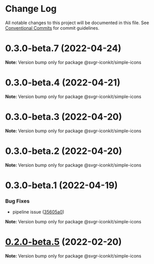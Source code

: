# Change Log

All notable changes to this project will be documented in this file.
See [Conventional Commits](https://conventionalcommits.org) for commit guidelines.

# 0.3.0-beta.7 (2022-04-24)

**Note:** Version bump only for package @svgr-iconkit/simple-icons





# 0.3.0-beta.4 (2022-04-21)

**Note:** Version bump only for package @svgr-iconkit/simple-icons





# 0.3.0-beta.3 (2022-04-20)

**Note:** Version bump only for package @svgr-iconkit/simple-icons





# 0.3.0-beta.2 (2022-04-20)

**Note:** Version bump only for package @svgr-iconkit/simple-icons





# 0.3.0-beta.1 (2022-04-19)


### Bug Fixes

* pipeline issue ([35605a0](https://github.com/svgr-iconkit/svgr-iconkit/commit/35605a00d60b4ec4a944048c9e1e32718a448878))







**Note:** Version bump only for package @svgr-iconkit/simple-icons





# [0.2.0-beta.5](https://github.com/svgr-iconkit/svgr-iconkit/compare/v0.2.0-beta.4...v0.2.0-beta.5) (2022-02-20)

**Note:** Version bump only for package @svgr-iconkit/simple-icons
